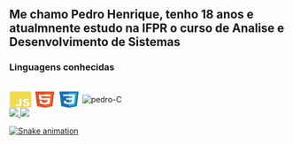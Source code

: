 <h2>Me chamo Pedro Henrique, tenho 18 anos e atualmnente estudo na IFPR o curso de Analise e Desenvolvimento de Sistemas</h2>

<h3><strong>Linguagens conhecidas</strong></h3>

<div style="display: inline_block"><br>
  <img align="center" alt="pedro-Js" height="30" width="40" src="https://raw.githubusercontent.com/devicons/devicon/master/icons/javascript/javascript-plain.svg">
  <img align="center" alt="pedro-HTML" height="30" width="40" src="https://raw.githubusercontent.com/devicons/devicon/master/icons/html5/html5-original.svg">
  <img align="center" alt="pedro-CSS" height="30" width="40" src="https://raw.githubusercontent.com/devicons/devicon/master/icons/css3/css3-original.svg">
  <img align="center" alt="pedro-C" height="30" width="40" src="[https://raw.githubusercontent.com/devicons/devicon/master/icons/C/C-original.svg](https://github.com/devicons/devicon/blob/master/icons/c/c-line.svg)">

</div>

<div>
  <a href="https://github.com/Driinhot">
  <img height="180rem" src="https://github-readme-stats.vercel.app/api?username=Winiast&show_icons=true&theme=dark&include_all_commits=true&count_private=false"/>
  <img height="180rem" src="https://github-readme-stats.vercel.app/api/top-langs/?username=Driinho&layout=compact&langs_count=7&theme=dark"/>
</div>

 ![Snake animation](https://github.com/Driinho/Driinho/blob/output/github-contribution-grid-snake.svg)
